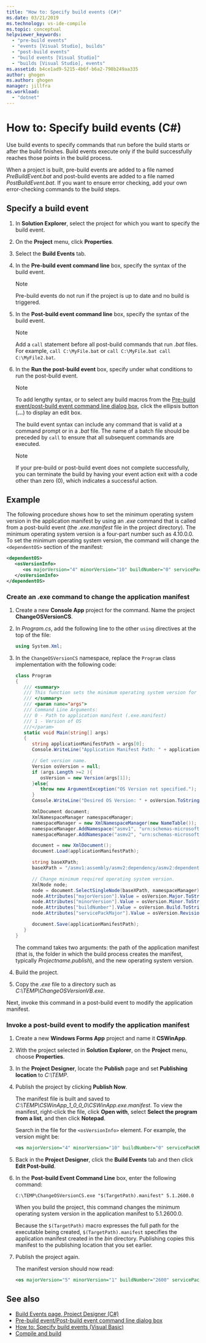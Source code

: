 ```yaml
---
title: "How to: Specify build events (C#)"
ms.date: 03/21/2019
ms.technology: vs-ide-compile
ms.topic: conceptual
helpviewer_keywords:
  - "pre-build events"
  - "events [Visual Studio], builds"
  - "post-build events"
  - "build events [Visual Studio]"
  - "builds [Visual Studio], events"
ms.assetid: b4ce1ad9-5215-4b6f-b6a2-798b249aa335
author: ghogen
ms.author: ghogen
manager: jillfra
ms.workload:
  - "dotnet"
---
```

# How to: Specify build events (C#)

Use build events to specify commands that run before the build starts or after the build finishes. Build events execute only if the build successfully reaches those points in the build process.

When a project is built, pre-build events are added to a file named *PreBuildEvent.bat* and post-build events are added to a file named *PostBuildEvent.bat*. If you want to ensure error checking, add your own error-checking commands to the build steps.

## Specify a build event

1. In **Solution Explorer**, select the project for which you want to specify the build event.

2. On the **Project** menu, click **Properties**.

3. Select the **Build Events** tab.

4. In the **Pre-build event command line** box, specify the syntax of the build event.

   > [!NOTE]
   > Pre-build events do not run if the project is up to date and no build is triggered.

5. In the **Post-build event command line** box, specify the syntax of the build event.

   > [!NOTE]
   > Add a `call` statement before all post-build commands that run *.bat* files. For example, `call C:\MyFile.bat` or `call C:\MyFile.bat call C:\MyFile2.bat`.

6. In the **Run the post-build event** box, specify under what conditions to run the post-build event.

   > [!NOTE]
   > To add lengthy syntax, or to select any build macros from the [Pre-build event/post-build event command line dialog box](../ide/reference/pre-build-event-post-build-event-command-line-dialog-box.md), click the ellipsis button (**...**) to display an edit box.

   The build event syntax can include any command that is valid at a command prompt or in a *.bat* file. The name of a batch file should be preceded by `call` to ensure that all subsequent commands are executed.

   > [!NOTE]
   > If your pre-build or post-build event does not complete successfully, you can terminate the build by having your event action exit with a code other than zero (0), which indicates a successful action.

## Example

The following procedure shows how to set the minimum operating system version in the application manifest by using an *.exe* command that is called from a post-build event (the *.exe.manifest* file in the project directory). The minimum operating system version is a four-part number such as 4.10.0.0. To set the minimum operating system version, the command will change the `<dependentOS>` section of the manifest:

```xml
<dependentOS>
   <osVersionInfo>
      <os majorVersion="4" minorVersion="10" buildNumber="0" servicePackMajor="0" />
   </osVersionInfo>
</dependentOS>
```

### Create an .exe command to change the application manifest

1. Create a new **Console App** project for the command. Name the project **ChangeOSVersionCS**.

2. In *Program.cs*, add the following line to the other `using` directives at the top of the file:

   ```csharp
   using System.Xml;
   ```

3. In the `ChangeOSVersionCS` namespace, replace the `Program` class implementation with the following code:

   ```csharp
   class Program
   {
      /// <summary>
      /// This function sets the minimum operating system version for a ClickOnce application.
      /// </summary>
      /// <param name="args">
      /// Command Line Arguments:
      /// 0 - Path to application manifest (.exe.manifest)
      /// 1 - Version of OS
      ///</param>
      static void Main(string[] args)
      {
         string applicationManifestPath = args[0];
         Console.WriteLine("Application Manifest Path: " + applicationManifestPath);

         // Get version name.
         Version osVersion = null;
         if (args.Length >=2 ){
            osVersion = new Version(args[1]);
         }else{
            throw new ArgumentException("OS Version not specified.");
         }
         Console.WriteLine("Desired OS Version: " + osVersion.ToString());

         XmlDocument document;
         XmlNamespaceManager namespaceManager;
         namespaceManager = new XmlNamespaceManager(new NameTable());
         namespaceManager.AddNamespace("asmv1", "urn:schemas-microsoft-com:asm.v1");
         namespaceManager.AddNamespace("asmv2", "urn:schemas-microsoft-com:asm.v2");

         document = new XmlDocument();
         document.Load(applicationManifestPath);

         string baseXPath;
         baseXPath = "/asmv1:assembly/asmv2:dependency/asmv2:dependentOS/asmv2:osVersionInfo/asmv2:os";

         // Change minimum required operating system version.
         XmlNode node;
         node = document.SelectSingleNode(baseXPath, namespaceManager);
         node.Attributes["majorVersion"].Value = osVersion.Major.ToString();
         node.Attributes["minorVersion"].Value = osVersion.Minor.ToString();
         node.Attributes["buildNumber"].Value = osVersion.Build.ToString();
         node.Attributes["servicePackMajor"].Value = osVersion.Revision.ToString();

         document.Save(applicationManifestPath);
      }
   }
   ```

   The command takes two arguments: the path of the application manifest (that is, the folder in which the build process creates the manifest, typically *Projectname.publish*), and the new operating system version.

4. Build the project.

5. Copy the *.exe* file to a directory such as *C:\TEMP\ChangeOSVersionVB.exe*.

Next, invoke this command in a post-build event to modify the application manifest.

### Invoke a post-build event to modify the application manifest

1. Create a new **Windows Forms App** project and name it **CSWinApp**.

2. With the project selected in **Solution Explorer**, on the **Project** menu, choose **Properties**.

3. In the **Project Designer**, locate the **Publish** page and set **Publishing location** to *C:\TEMP*.

4. Publish the project by clicking **Publish Now**.

   The manifest file is built and saved to *C:\TEMP\CSWinApp_1_0_0_0\CSWinApp.exe.manifest*. To view the manifest, right-click the file, click **Open with**, select **Select the program from a list**, and then click **Notepad**.

   Search in the file for the `<osVersionInfo>` element. For example, the version might be:

   ```xml
   <os majorVersion="4" minorVersion="10" buildNumber="0" servicePackMajor="0" />
   ```

5. Back in the **Project Designer**, click the **Build Events** tab and then click **Edit Post-build**.

6. In the **Post-build Event Command Line** box, enter the following command:

   `C:\TEMP\ChangeOSVersionCS.exe "$(TargetPath).manifest" 5.1.2600.0`

   When you build the project, this command changes the minimum operating system version in the application manifest to 5.1.2600.0.

   Because the `$(TargetPath)` macro expresses the full path for the executable being created, `$(TargetPath).manifest` specifies the application manifest created in the *bin* directory. Publishing copies this manifest to the publishing location that you set earlier.

7. Publish the project again.

   The manifest version should now read:

   ```xml
   <os majorVersion="5" minorVersion="1" buildNumber="2600" servicePackMajor="0" />
   ```

## See also

- [Build Events page, Project Designer (C#)](../ide/reference/build-events-page-project-designer-csharp.md)
- [Pre-build event/Post-build event command line dialog box](../ide/reference/pre-build-event-post-build-event-command-line-dialog-box.md)
- [How to: Specify build events (Visual Basic)](../ide/how-to-specify-build-events-visual-basic.md)
- [Compile and build](../ide/compiling-and-building-in-visual-studio.md)
